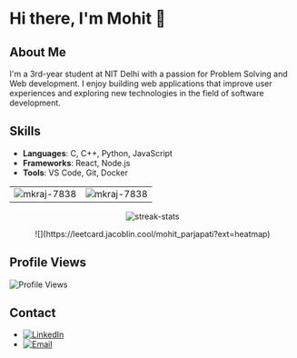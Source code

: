 
# Hi there, I'm Mohit 👋

## About Me
I'm a 3rd-year student at NIT Delhi with a passion for Problem Solving and Web development. I enjoy building web applications that improve user experiences and exploring new technologies in the field of software development.

## Skills
- **Languages**: C, C++, Python, JavaScript
- **Frameworks**: React, Node.js
- **Tools**: VS Code, Git, Docker

<table>
  <tr>
    <td><img src="https://github-readme-stats.vercel.app/api?username=mkraj-7838&show_icons=true&theme=dark&locale=en" alt="mkraj-7838" /></td>
    <td><img src="https://github-readme-stats.vercel.app/api/top-langs?username=mkraj-7838&show_icons=true&theme=dark&locale=en&layout=compact" alt="mkraj-7838" /></td>
  </tr>
</table>



<div align="center">
<p><img align="center" src="https://github-readme-streak-stats.herokuapp.com/?user=mkraj-7838&theme=dark" alt="streak-stats" /></p>
  ![](https://leetcard.jacoblin.cool/mohit_parjapati?ext=heatmap)
  </div>


## Profile Views
![Profile Views](https://komarev.com/ghpvc/?username=mkraj-7838&color=brightgreen)

## Contact
- [![LinkedIn](https://img.shields.io/badge/LinkedIn-0077B5?logo=linkedin&logoColor=white)](https://www.linkedin.com/in/mohit-prajapati-285a53264/)
- [![Email](https://img.shields.io/badge/Email-D14836?logo=gmail&logoColor=white)](mailto:officialmkraj@gmail.com)
